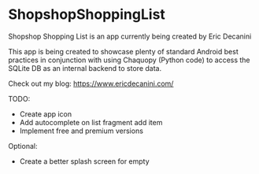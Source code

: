 # ShopshopShoppingList

Shopshop Shopping List is an app currently being created by Eric Decanini

This app is being created to showcase plenty of standard Android best practices in conjunction with using Chaquopy (Python code) to access the SQLite DB as an internal backend to store data.

Check out my blog:
https://www.ericdecanini.com/

TODO:
- Create app icon
- Add autocomplete on list fragment add item
- Implement free and premium versions

Optional:
- Create a better splash screen for empty
